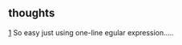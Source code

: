 <!--
 * @Author: SoChichung
 * @Date: 2022-10-03 15:28:26
 * @LastEditors: SoChichung
 * @LastEditTime: 2022-10-03 16:22:36
 * @Description:
 *
 * Copyright (c) 2022 by SoChichung ddeadwings@gmail.com, All Rights Reserved.
-->

## thoughts

[1](https://leetcode.cn/problems/check-if-binary-string-has-at-most-one-segment-of-ones/)
So easy just using one-line egular expression.....